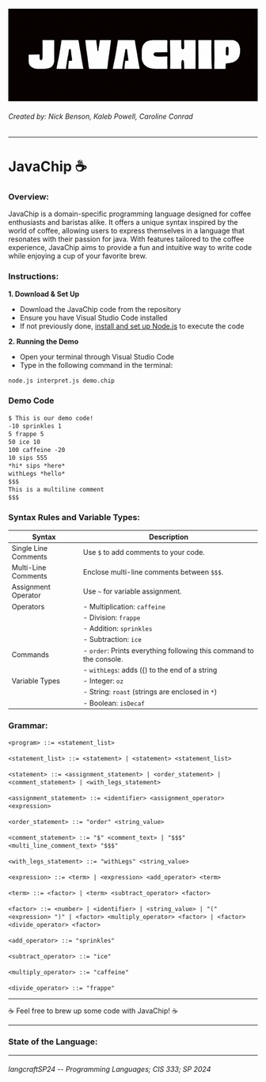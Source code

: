 
![JAVACHIP GIF](images/JAVACHIP.gif)

###### Created by: Nick Benson, Kaleb Powell, Caroline Conrad
---
# JavaChip ☕️
### Overview:
JavaChip is a domain-specific programming language designed for coffee enthusiasts and baristas alike. It offers a unique syntax inspired by the world of coffee, allowing users to express themselves in a language that resonates with their passion for java. With features tailored to the coffee experience, JavaChip aims to provide a fun and intuitive way to write code while enjoying a cup of your favorite brew.

### Instructions:
__1. Download & Set Up__
- Download the JavaChip code from the repository
- Ensure you have Visual Studio Code installed
-  If not previously done, [install and set up Node.js](https://nodejs.org/en/download) to execute the code
  
__2. Running the Demo__
- Open your terminal through Visual Studio Code
- Type in the following command in the terminal:
```bash
node.js interpret.js demo.chip
```
### Demo Code
```JavaChip
$ This is our demo code!
-10 sprinkles 1
5 frappe 5
50 ice 10
100 caffeine -20
10 sips 555
*hi* sips *here*
withLegs *hello*
$$$ 
This is a multiline comment
$$$
```
### Syntax Rules and Variable Types:

| Syntax                | Description                                                                   |
|-----------------------|-------------------------------------------------------------------------------|
| Single Line Comments  | Use `$` to add comments to your code.                                         |
| Multi-Line Comments   | Enclose multi-line comments between `$$$`.                                    |
| Assignment Operator   | Use `~` for variable assignment.                                               |
| Operators             | - Multiplication: `caffeine`                                                   |
|                       | - Division: `frappe`                                                           |
|                       | - Addition: `sprinkles`                                                        |
|                       | - Subtraction: `ice`                                                           |
| Commands              | - `order`: Prints everything following this command to the console.           |                                                |
|                       | - `withLegs`: adds ({) to the end of a string |
| Variable Types        | - Integer: `oz`                                                                |
|                       | - String: `roast` (strings are enclosed in `*`)                               |
|                       | - Boolean: `isDecaf` 


### Grammar:
```
<program> ::= <statement_list>

<statement_list> ::= <statement> | <statement> <statement_list>

<statement> ::= <assignment_statement> | <order_statement> | <comment_statement> | <with_legs_statement>

<assignment_statement> ::= <identifier> <assignment_operator> <expression>

<order_statement> ::= "order" <string_value>

<comment_statement> ::= "$" <comment_text> | "$$$" <multi_line_comment_text> "$$$"

<with_legs_statement> ::= "withLegs" <string_value>

<expression> ::= <term> | <expression> <add_operator> <term>

<term> ::= <factor> | <term> <subtract_operator> <factor>

<factor> ::= <number> | <identifier> | <string_value> | "(" <expression> ")" | <factor> <multiply_operator> <factor> | <factor> <divide_operator> <factor>

<add_operator> ::= "sprinkles"

<subtract_operator> ::= "ice"

<multiply_operator> ::= "caffeine"

<divide_operator> ::= "frappe"

```
___
 ☕️ Feel free to brew up some code with JavaChip! ☕️
___
### State of the Language:

---
###### langcraftSP24 -- Programming Languages; CIS 333; SP 2024
